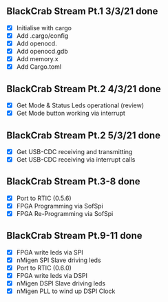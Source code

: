 ## BlackCrab Stream Pt.1 3/3/21 done
- [x] Initialise with cargo
- [x] Add .cargo/config
- [x] Add openocd.
- [x] Add openocd.gdb
- [x] Add memory.x
- [x] Add Cargo.toml
## BlackCrab Stream Pt.2 4/3/21 done
- [x] Get Mode & Status Leds operational (review)
- [x] Get Mode button working via interrupt
## BlackCrab Stream Pt.2 5/3/21 done
- [x] Get USB-CDC receiving and transmitting
- [x] Get USB-CDC receiving via interrupt calls
## BlackCrab Stream Pt.3-8 done
- [x] Port to RTIC (0.5.6)
- [x] FPGA Programming via SofSpi
- [x] FPGA Re-Programming via SofSpi
## BlackCrab Stream Pt.9-11 done
- [x] FPGA write leds via SPI
- [x] nMigen SPI Slave driving leds
- [x] Port to RTIC (0.6.0)
- [x] FPGA write leds via DSPI
- [x] nMigen DSPI Slave driving leds
- [x] nMigen PLL to wind up DSPI Clock
